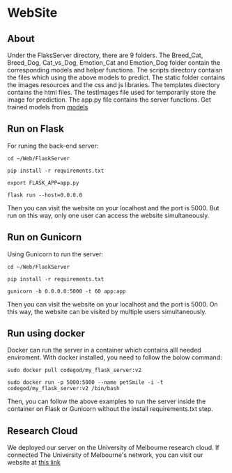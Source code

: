 # WebSite
## About
Under the FlaksServer directory, there are 9 folders. The Breed_Cat, Breed_Dog, Cat_vs_Dog, Emotion_Cat and Emotion_Dog folder  contain the corresponding models and helper functions. The scripts directory contaisn the files which using the above models to predict. The static folder contains the images resources and the css and js libraries. The templates directory contains the html files. The testImages file used for temporarily store the image for prediction. The app.py file contains the server functions. Get trained models from [models](https://drive.google.com/drive/folders/19c2oPX0XAdVnRjaE3_o9EvLeQ4EyRzII?usp=sharing) 

## Run on Flask 
For runing the back-end server:

  `cd ~/Web/FlaskServer`

  `pip install -r requirements.txt`

  `export FLASK_APP=app.py`

  `flask run --host=0.0.0.0`

Then you can visit the website on your localhost and the port is 5000. But run on this way, only one user can access the website simultaneously.

## Run on Gunicorn
Using Gunicorn to run the server:

  `cd ~/Web/FlaskServer`

  `pip install -r requirements.txt`

  `gunicorn -b 0.0.0.0:5000 -t 60 app:app`

Then you can visit the website on your localhost and the port is 5000. On this way, the website can be visited by multiple users simultaneously.

## Run using docker 
Docker can run the server in a container which contains alll needed enviroment. With docker installed, you need to follow the bolow command: 

 `sudo docker pull codegod/my_flask_server:v2`

 `sudo docker run -p 5000:5000 --name petSmile -i -t codegod/my_flask_server:v2 /bin/bash`

Then, you can follow the above examples to run the server inside the container on Flask or Gunicorn without the install requirements.txt step.

## Research Cloud 
We deployed our server on the University of Melbourne research cloud. If connected The University of Melbourne's network, you can visit our website at [this link](45.113.232.117:5000)